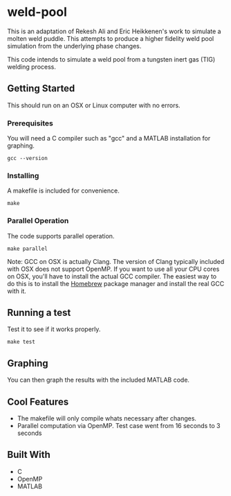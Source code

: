 # weld-pool

This is an adaptation of Rekesh Ali and Eric Heikkenen's work to simulate a molten weld puddle.  This attempts to produce a higher fidelity weld pool simulation from the underlying phase changes.

This code intends to simulate a weld pool from a tungsten inert
gas (TIG) welding process.

## Getting Started

This should run on an OSX or Linux computer with no errors.

### Prerequisites

You will need a C compiler such as "gcc" and a MATLAB installation
for graphing.

```
gcc --version
```

### Installing

A makefile is included for convenience.

```
make
```

### Parallel Operation

The code supports parallel operation.

```
make parallel
```

Note: GCC on OSX is actually Clang. The version of Clang typically
included with OSX does not support OpenMP. If you want to use all your CPU
cores on OSX, you'll have to install the actual GCC compiler. The easiest
way to do this is to install the [Homebrew](https://brew.sh) package manager
and install the real GCC with it.


## Running a test

Test it to see if it works properly.

```
make test
```

## Graphing

You can then graph the results with the included MATLAB code.

## Cool Features

* The makefile will only compile whats necessary after changes.
* Parallel computation via OpenMP. Test case went from 16 seconds to 3 seconds

## Built With

* C
* OpenMP
* MATLAB

